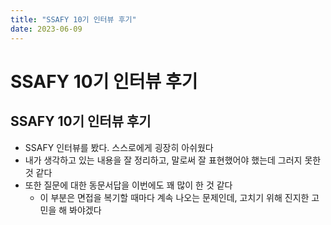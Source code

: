 ```yaml
---
title: "SSAFY 10기 인터뷰 후기"
date: 2023-06-09
---
```


# SSAFY 10기 인터뷰 후기

## SSAFY 10기 인터뷰 후기

- SSAFY 인터뷰를 봤다. 스스로에게 굉장히 아쉬웠다
- 내가 생각하고 있는 내용을 잘 정리하고, 말로써 잘 표현했어야 했는데 그러지 못한 것 같다
- 또한 질문에 대한 동문서답을 이번에도 꽤 많이 한 것 같다
  - 이 부분은 면접을 복기할 때마다 계속 나오는 문제인데, 고치기 위해 진지한 고민을 해 봐야겠다
